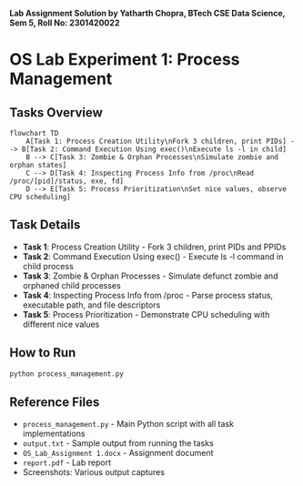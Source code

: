 **Lab Assignment Solution by Yatharth Chopra, BTech CSE Data Science, Sem 5, Roll No: 2301420022**

# OS Lab Experiment 1: Process Management

## Tasks Overview

```mermaid
flowchart TD
    A[Task 1: Process Creation Utility\nFork 3 children, print PIDs] --> B[Task 2: Command Execution Using exec()\nExecute ls -l in child]
    B --> C[Task 3: Zombie & Orphan Processes\nSimulate zombie and orphan states]
    C --> D[Task 4: Inspecting Process Info from /proc\nRead /proc/[pid]/status, exe, fd]
    D --> E[Task 5: Process Prioritization\nSet nice values, observe CPU scheduling]
```

## Task Details

- **Task 1**: Process Creation Utility - Fork 3 children, print PIDs and PPIDs
- **Task 2**: Command Execution Using exec() - Execute ls -l command in child process
- **Task 3**: Zombie & Orphan Processes - Simulate defunct zombie and orphaned child processes
- **Task 4**: Inspecting Process Info from /proc - Parse process status, executable path, and file descriptors
- **Task 5**: Process Prioritization - Demonstrate CPU scheduling with different nice values

## How to Run

```bash
python process_management.py
```

## Reference Files

- `process_management.py` - Main Python script with all task implementations
- `output.txt` - Sample output from running the tasks
- `OS_Lab_Assignment 1.docx` - Assignment document
- `report.pdf` - Lab report
- Screenshots: Various output captures